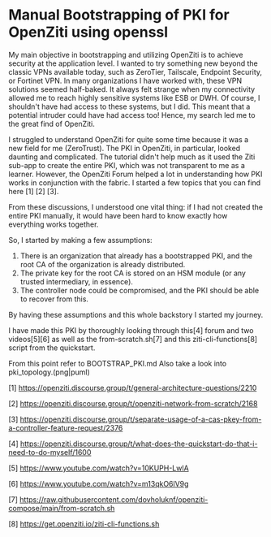 # Manual Bootstrapping of PKI for OpenZiti using openssl

My main objective in bootstrapping and utilizing OpenZiti is to achieve security at the application level. I wanted to try something new beyond the classic VPNs available today, such as ZeroTier, Tailscale, Endpoint Security, or Fortinet VPN. In many organizations I have worked with, these VPN solutions seemed half-baked. It always felt strange when my connectivity allowed me to reach highly sensitive systems like ESB or DWH. Of course, I shouldn't have had access to these systems, but I did. This meant that a potential intruder could have had access too! Hence, my search led me to the great find of OpenZiti.

I struggled to understand OpenZiti for quite some time because it was a new field for me (ZeroTrust). The PKI in OpenZiti, in particular, looked daunting and complicated. The tutorial didn't help much as it used the Ziti sub-app to create the entire PKI, which was not transparent to me as a learner. However, the OpenZiti Forum helped a lot in understanding how PKI works in conjunction with the fabric. I started a few topics that you can find here [1] [2] [3].

From these discussions, I understood one vital thing: if I had not created the entire PKI manually, it would have been hard to know exactly how everything works together.

So, I started by making a few assumptions:

1. There is an organization that already has a bootstrapped PKI, and the root CA of the organization is already distributed.
2. The private key for the root CA is stored on an HSM module (or any trusted intermediary, in essence).
3. The controller node could be compromised, and the PKI should be able to recover from this.

By having these assumptions and this whole backstory I started my journey.

I have made this PKI by thoroughly looking through this[4] forum and two videos[5][6] as well as the from-scratch.sh[7] and this ziti-cli-functions[8] script from the quickstart.

From this point refer to BOOTSTRAP_PKI.md
Also take a look into pki_topology.(png|puml) 

[1] https://openziti.discourse.group/t/general-architecture-questions/2210

[2] https://openziti.discourse.group/t/openziti-network-from-scratch/2168

[3] https://openziti.discourse.group/t/separate-usage-of-a-cas-pkey-from-a-controller-feature-request/2376

[4] https://openziti.discourse.group/t/what-does-the-quickstart-do-that-i-need-to-do-myself/1600

[5] https://www.youtube.com/watch?v=10KUPH-LwlA

[6] https://www.youtube.com/watch?v=m13qkO6lV9g

[7] https://raw.githubusercontent.com/dovholuknf/openziti-compose/main/from-scratch.sh

[8] https://get.openziti.io/ziti-cli-functions.sh
